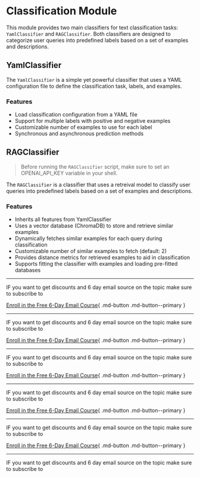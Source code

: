 # Classification Module

This module provides two main classifiers for text classification tasks: `YamlClassifier` and `RAGClassifier`. Both classifiers are designed to categorize user queries into predefined labels based on a set of examples and descriptions.

## YamlClassifier

The `YamlClassifier` is a simple yet powerful classifier that uses a YAML configuration file to define the classification task, labels, and examples.

### Features

- Load classification configuration from a YAML file
- Support for multiple labels with positive and negative examples
- Customizable number of examples to use for each label
- Synchronous and asynchronous prediction methods

## RAGClassifier

> Before running the `RAGClassifier` script, make sure to set an OPENAI_API_KEY variable in your shell.

The `RAGClassifier` is a classifier that uses a retreival model to classify user queries into predefined labels based on a set of examples and descriptions.

### Features

- Inherits all features from YamlClassifier
- Uses a vector database (ChromaDB) to store and retrieve similar examples
- Dynamically fetches similar examples for each query during classification
- Customizable number of similar examples to fetch (default: 2)
- Provides distance metrics for retrieved examples to aid in classification
- Supports fitting the classifier with examples and loading pre-fitted databases

---

IF you want to get discounts and 6 day email source on the topic make sure to subscribe to

[Enroll in the Free 6-Day Email Course](https://improvingrag.com/){ .md-button .md-button--primary }

---

IF you want to get discounts and 6 day email source on the topic make sure to subscribe to

[Enroll in the Free 6-Day Email Course](https://improvingrag.com/){ .md-button .md-button--primary }

---

IF you want to get discounts and 6 day email source on the topic make sure to subscribe to

[Enroll in the Free 6-Day Email Course](https://improvingrag.com/){ .md-button .md-button--primary }

---

IF you want to get discounts and 6 day email source on the topic make sure to subscribe to

[Enroll in the Free 6-Day Email Course](https://improvingrag.com/){ .md-button .md-button--primary }

---

IF you want to get discounts and 6 day email source on the topic make sure to subscribe to

[Enroll in the Free 6-Day Email Course](https://improvingrag.com/){ .md-button .md-button--primary }

---

IF you want to get discounts and 6 day email source on the topic make sure to subscribe to

<script async data-uid="010fd9b52b" src="https://fivesixseven.kit.com/010fd9b52b/index.js"></script>
